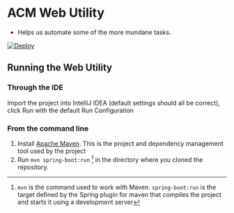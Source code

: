# ACM Web Utility

- Helps us automate some of the more mundane tasks.

[![Deploy](https://www.herokucdn.com/deploy/button.svg)](https://heroku.com/deploy)

## Running the Web Utility

### Through the IDE 

Import the project into IntelliJ IDEA (default settings should all be correct), click Run with the default Run Configuration

### From the command line

 1. Install [Apache Maven](https://maven.apache.org/install.html). This is the project and dependency management tool used by the project
 2. Run `mvn spring-boot:run` [^runcommand] in the directory where you cloned the  repository. 

[^runcommand]: `mvn` is the command used to work with Maven. `spring-boot:run` is the target defined by the Spring plugin for maven that compiles the project and starts it using a development server
